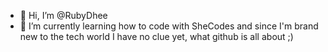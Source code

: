 - 👋 Hi, I’m @RubyDhee
- 🌱 I’m currently learning how to code with SheCodes and since I'm brand new to the tech world I have no clue yet, what github is all about ;)

<!---
RubyDhee/RubyDhee is a ✨ special ✨ repository because its `README.md` (this file) appears on your GitHub profile.
You can click the Preview link to take a look at your changes.
--->
